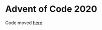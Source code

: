 # Advent of Code 2020

Code moved [here](https://git.sr.ht/~rikkus/adventofcode2020/tree/main/src/aoc)
